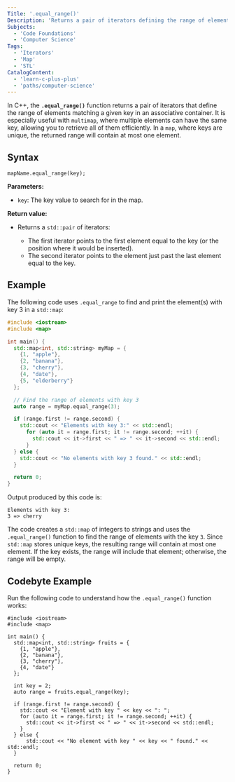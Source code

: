```yaml
---
Title: '.equal_range()'
Description: 'Returns a pair of iterators defining the range of elements with the given key'
Subjects:
  - 'Code Foundations'
  - 'Computer Science'
Tags:
  - 'Iterators'
  - 'Map'
  - 'STL'
CatalogContent:
  - 'learn-c-plus-plus'
  - 'paths/computer-science'
---
```


In C++, the **`.equal_range()`** function returns a pair of iterators that define the range of elements matching a given key in an associative container. It is especially useful with `multimap`, where multiple elements can have the same key, allowing you to retrieve all of them efficiently. In a `map`, where keys are unique, the returned range will contain at most one element.

## Syntax

```pseudo
mapName.equal_range(key);
```

**Parameters:**

- `key`: The key value to search for in the map.

**Return value:**

- Returns a `std::pair` of iterators:

  - The first iterator points to the first element equal to the key (or the position where it would be inserted).
  - The second iterator points to the element just past the last element equal to the key.

## Example

The following code uses `.equal_range` to find and print the element(s) with key 3 in a `std::map`:

```cpp
#include <iostream>
#include <map>

int main() {
  std::map<int, std::string> myMap = {
    {1, "apple"},
    {2, "banana"},
    {3, "cherry"},
    {4, "date"},
    {5, "elderberry"}
  };

  // Find the range of elements with key 3
  auto range = myMap.equal_range(3);

  if (range.first != range.second) {
    std::cout << "Elements with key 3:" << std::endl;
      for (auto it = range.first; it != range.second; ++it) {
        std::cout << it->first << " => " << it->second << std::endl;
      }
  } else {
    std::cout << "No elements with key 3 found." << std::endl;
  }

  return 0;
}
```

Output produced by this code is:

```shell
Elements with key 3:
3 => cherry
```

The code creates a `std::map` of integers to strings and uses the `.equal_range()` function to find the range of elements with the key `3`. Since `std::map` stores unique keys, the resulting range will contain at most one element. If the key exists, the range will include that element; otherwise, the range will be empty.

## Codebyte Example

Run the following code to understand how the `.equal_range()` function works:

```codebyte/cpp
#include <iostream>
#include <map>

int main() {
  std::map<int, std::string> fruits = {
    {1, "apple"},
    {2, "banana"},
    {3, "cherry"},
    {4, "date"}
  };

  int key = 2;
  auto range = fruits.equal_range(key);

  if (range.first != range.second) {
    std::cout << "Element with key " << key << ": ";
    for (auto it = range.first; it != range.second; ++it) {
      std::cout << it->first << " => " << it->second << std::endl;
    }
  } else {
      std::cout << "No element with key " << key << " found." << std::endl;
  }

  return 0;
}
```
